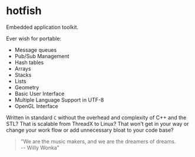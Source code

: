 hotfish
=======

Embedded application toolkit.

Ever wish for portable:

* Message queues
* Pub/Sub Management
* Hash tables
* Arrays
* Stacks
* Lists
* Geometry
* Basic User Interface
* Multiple Language Support in UTF-8
* OpenGL Interface

Written in standard `C` without the overhead and complexity of C++ and
the STL? That is scalable from ThreadX to Linux? That won't get in your
way or change your work flow or add unnecessary bloat to your code base?

> "We are the music makers, and we are the dreamers of dreams.  
    -- Willy Wonka"
